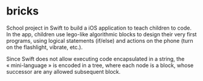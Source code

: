 # bricks

School project in Swift to build a iOS application to teach children to code. In the app, children use lego-like algorithmic blocks to design their very first programs, using logical statements (if/else) and actions on the phone (turn on the flashlight, vibrate, etc.).

Since Swift does not allow executing code encapsulated in a string, the « mini-language » is encoded in a tree, where each node is a block, whose successor are any allowed subsequent block.